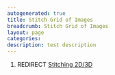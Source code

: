 ```yaml
---
autogenerated: true
title: Stitch Grid of Images
breadcrumb: Stitch Grid of Images
layout: page
categories: 
description: test description
---
```


1.  REDIRECT [Stitching 2D/3D](Stitching_2D/3D "wikilink")
